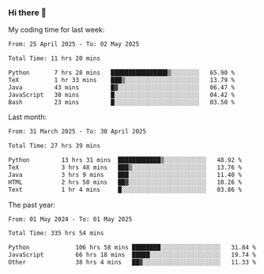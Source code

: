 ### Hi there 👋

My coding time for last week:

<!--START_SECTION:week-->

```txt
From: 25 April 2025 - To: 02 May 2025

Total Time: 11 hrs 20 mins

Python       7 hrs 28 mins   ████████████████▒░░░░░░░░   65.90 %
TeX          1 hr 33 mins    ███▒░░░░░░░░░░░░░░░░░░░░░   13.79 %
Java         43 mins         █▓░░░░░░░░░░░░░░░░░░░░░░░   06.47 %
JavaScript   30 mins         █░░░░░░░░░░░░░░░░░░░░░░░░   04.42 %
Bash         23 mins         █░░░░░░░░░░░░░░░░░░░░░░░░   03.50 %
```

<!--END_SECTION:week-->

Last month:

<!--START_SECTION:month-->

```txt
From: 31 March 2025 - To: 30 April 2025

Total Time: 27 hrs 39 mins

Python         13 hrs 31 mins  ████████████▒░░░░░░░░░░░░   48.92 %
TeX            3 hrs 48 mins   ███▒░░░░░░░░░░░░░░░░░░░░░   13.76 %
Java           3 hrs 9 mins    ███░░░░░░░░░░░░░░░░░░░░░░   11.40 %
HTML           2 hrs 50 mins   ██▓░░░░░░░░░░░░░░░░░░░░░░   10.26 %
Text           1 hr 4 mins     █░░░░░░░░░░░░░░░░░░░░░░░░   03.86 %
```

<!--END_SECTION:month-->

The past year:

<!--START_SECTION:year-->

```txt
From: 01 May 2024 - To: 01 May 2025

Total Time: 335 hrs 54 mins

Python             106 hrs 58 mins ████████░░░░░░░░░░░░░░░░░   31.84 %
JavaScript         66 hrs 18 mins  █████░░░░░░░░░░░░░░░░░░░░   19.74 %
Other              38 hrs 4 mins   ██▓░░░░░░░░░░░░░░░░░░░░░░   11.33 %
```

<!--END_SECTION:year-->

